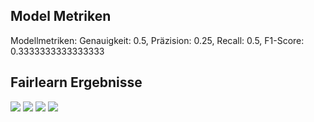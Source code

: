 ## Model Metriken
Modellmetriken: Genauigkeit: 0.5, Präzision: 0.25, Recall: 0.5, F1-Score: 0.3333333333333333
## Fairlearn Ergebnisse
![](https://asset.cml.dev/aa61a2975ed820a18f7753c77489a2d2a696a753?cml=jpeg)
![](https://asset.cml.dev/042e9f1af26f4fbc4ff045397810100f34e16d3a?cml=jpeg)
![](https://asset.cml.dev/9202febd1f548504a0f2c9db630710044623699c?cml=jpeg)
![](https://asset.cml.dev/042e9f1af26f4fbc4ff045397810100f34e16d3a?cml=jpeg)
